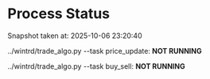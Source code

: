 # Process Status

Snapshot taken at: 2025-10-06 23:20:40

../wintrd/trade_algo.py --task price_update: **NOT RUNNING**

../wintrd/trade_algo.py --task buy_sell: **NOT RUNNING**


